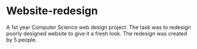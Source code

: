 # Website-redesign

A 1st year Computer Science web design project. The task was to redesign poorly designed website to give it a fresh look. The redesign was created by 5 people.
